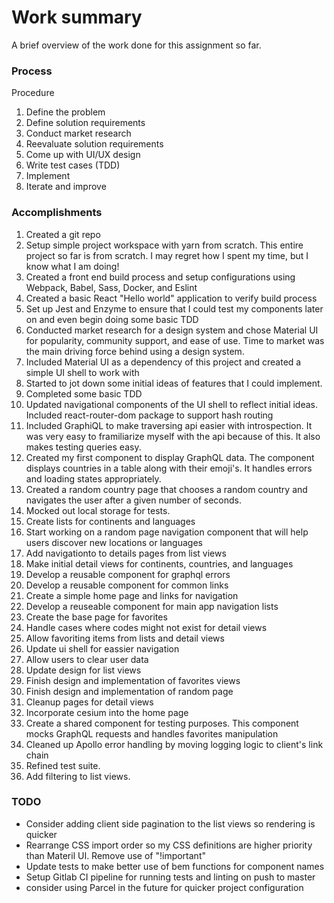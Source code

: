 # Work summary
A brief overview of the work done for this assignment so far.

### Process
Procedure
1. Define the problem
2. Define solution requirements
3. Conduct market research
4. Reevaluate solution requirements
5. Come up with UI/UX design
6. Write test cases (TDD)
7. Implement
8. Iterate and improve

### Accomplishments
1. Created a git repo
2. Setup simple project workspace with yarn from scratch. This entire project so far is from scratch. I may regret how I spent  my time, but I know what I am doing!
3. Created a front end build process and setup configurations using Webpack, Babel, Sass, Docker, and Eslint
4. Created a basic React "Hello world" application to verify build process
5. Set up Jest and Enzyme to ensure that I could test my components later on and even begin doing some basic TDD
6. Conducted market research for a design system and chose Material UI for popularity, community support, and ease of use. Time to market was the main driving force behind using a design system.
7. Included Material UI as a dependency of this project and created a simple UI shell to work with
8. Started to jot down some initial ideas of features that I could implement.
9. Completed some basic TDD
10. Updated navigational components of the UI shell to reflect initial ideas. Included react-router-dom package to support hash routing
11. Included GraphiQL to make traversing api easier with introspection. It was very  easy to framiliarize myself with the api because of this. It also makes testing queries easy.
12. Created my first component to display GraphQL data. The component displays countries in a table along with their emoji's. It handles errors and loading states appropriately.
13. Created a random country page that chooses a random country and navigates the user after a given number of seconds.
14. Mocked out local storage for tests.
15. Create lists for continents and languages
16. Start working on a random page navigation component that will help users discover new locations or languages
17. Add navigationto to details pages from list views
17. Make initial detail views for continents, countries, and languages
18. Develop a reusable component for graphql errors
19. Develop a reusable component for common links
20. Create a simple home page and links for navigation
21. Develop a reuseable component for main app navigation lists
22. Create the base page for favorites
23. Handle cases where codes might not exist for detail views
24. Allow favoriting items from lists and detail views
25. Update ui shell for eassier navigation
26. Allow users to clear user data
27. Update design for list views
28. Finish design and implementation of favorites views
29. Finish design and implementation of random page
30. Cleanup pages for detail views
31. Incorporate cesium into the home page
32. Create a shared component for testing purposes. This component mocks GraphQL requests and handles favorites manipulation
33. Cleaned up Apollo error handling by moving logging logic to client's link chain
34. Refined test suite.
35. Add filtering to list views.

### TODO
- Consider adding client side pagination to the list views so rendering is quicker
- Rearrange CSS import order so my CSS definitions are higher priority than Materil UI. Remove use of "!important"
- Update tests to make better use of bem functions for component names
- Setup Gitlab CI pipeline for running tests and linting on push to master
- consider using Parcel in the future for quicker project configuration
